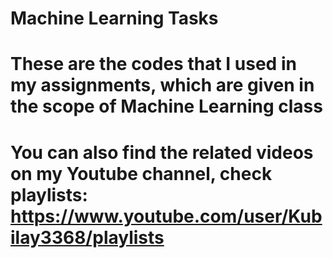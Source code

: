 # Machine Learning Tasks
# These are the codes that I used in my assignments, which are given in the scope of Machine Learning class
# You can also find the related videos on my Youtube channel, check playlists: https://www.youtube.com/user/Kubilay3368/playlists
